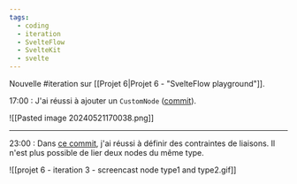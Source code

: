 ```yaml
---
tags:
  - coding
  - iteration
  - SvelteFlow
  - SvelteKit
  - svelte
---
```

Nouvelle #iteration sur [[Projet 6|Projet 6 - "SvelteFlow playground"]].

17:00 : J'ai réussi à ajouter un `CustomNode` ([commit](https://github.com/stephane-klein/svelteflow-playground/commit/415ddd626d79f5f5c8748445bd3301f9d2e9500d)).

![[Pasted image 20240521170038.png]]

---

23:00 : Dans [ce commit](https://github.com/stephane-klein/svelteflow-playground/commit/7f336d52a77a23a629fb232e96bb2f3964cf114b), j'ai réussi à définir des contraintes de liaisons. Il n'est plus possible de lier deux nodes du même type.

![[projet 6 - iteration 3 - screencast node type1 and type2.gif]]